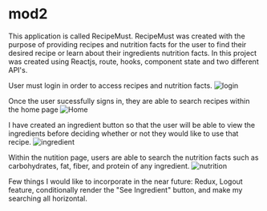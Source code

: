 
# mod2
This application is called RecipeMust. 
RecipeMust was created with the purpose of providing recipes and nutrition facts for the user to find their desired recipe or learn about their ingredients nutrition facts. In this project was created using Reactjs, route, hooks, component state and two different API's.

User must login in order to access recipes and nutrition facts.
![login](https://user-images.githubusercontent.com/80718484/120909780-73967400-c62d-11eb-8fdc-0cdba7c5046f.PNG)

Once the user sucessfully signs in, they are able to search recipes within the home page
![Home](https://user-images.githubusercontent.com/80718484/120909982-ae99a700-c62f-11eb-98dd-4449ba2f58ea.PNG)

I have created an ingredient button so that the user will be able to view the ingredients before deciding whether or not they would like to use that recipe.
![ingredient](https://user-images.githubusercontent.com/80718484/120910028-1f40c380-c630-11eb-88a5-6231627a5249.PNG)

Within the nutition page, users are able to search the nutrition facts such as carbohydrates, fat, fiber, and protein of any ingredient.
![nutrition](https://user-images.githubusercontent.com/80718484/120910304-adb64480-c632-11eb-9509-35375de7682c.PNG)



Few things I would like to incorporate in the near future: Redux, Logout feature, conditionally render the "See Ingredient" button, and make my searching all horizontal.
